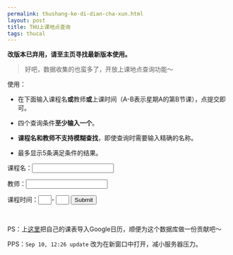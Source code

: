 ```yaml
---
permalink: thushang-ke-di-dian-cha-xun.html
layout: post
title: THU上课地点查询
tags: thucal
---
```


**改版本已弃用，请至主页寻找最新版本使用。**

>好吧，数据收集的也蛮多了，开放上课地点查询功能～

使用：

- 在下面输入课程名**或**教师**或**上课时间（A-B表示星期A的第B节课），点提交即可。

- 四个查询条件**至少输入一个**。

- **课程名和教师不支持模糊查找**，即使查询时需要输入精确的名称。

- 最多显示5条满足条件的结果。

<form action='http://apps.blahgeek.com/course_search/' method="post" target="newwindow" onSubmit="window.open('', 'newwindow', 'height=400, width=500');">
<p>课程名：<input type="text" name="name"></p>
<p>教师：<input type="text" name="teacher"></p>
<p>课程时间：<input type="text" name="day" style="width: 30px">-
<input type="text" name="timeno" style="width: 30px">
<input type="submit"></p>
</form>
<br/>


PS：上[这里](http://blahgeek.com/post/31171993796/course-calendar)把自己的课表导入Google日历，顺便为这个数据库做一份贡献吧～

PPS：`Sep 10, 12:26 update` 改为在新窗口中打开，减小服务器压力。

